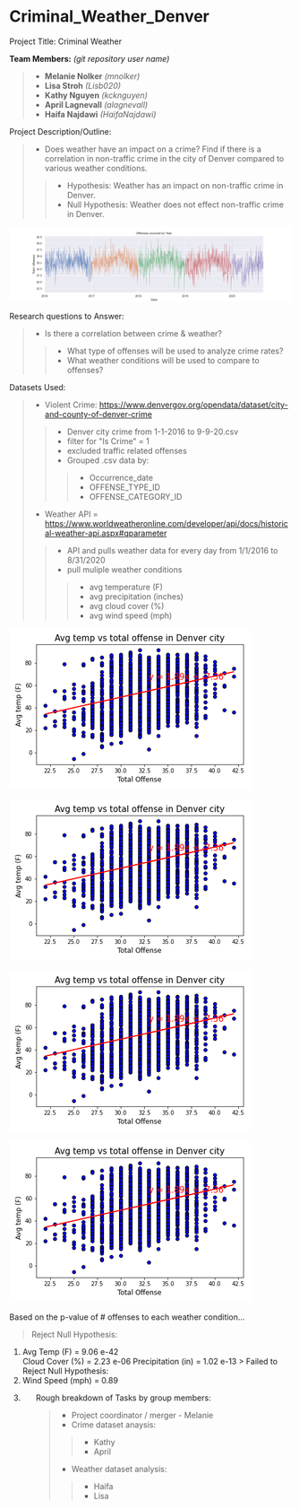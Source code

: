 # Criminal_Weather_Denver

Project Title: Criminal Weather

**Team Members:** *(git repository user name)*
>- **Melanie Nolker** *(mnolker)*
>- **Lisa Stroh** *(Lisb020)*
>- **Kathy Nguyen** *(kcknguyen)*
>- **April Lagnevall** *(alagnevall)*
>- **Haifa Najdawi** *(HaifaNajdawi)*

Project Description/Outline: 
>- Does weather have an impact on a crime? Find if there is a correlation in non-traffic crime in the city of Denver compared to various weather conditions.
>>- Hypothesis: Weather has an impact on non-traffic crime in Denver.
>>- Null Hypothesis: Weather does not effect non-traffic crime in Denver.

![line graph by year](/graphs/line_year_by_color.png)

Research questions to Answer:
>- Is there a correlation between crime & weather?  
>>- What type of offenses will be used to analyze crime rates?
>>- What weather conditions will be used to compare to offenses?

Datasets Used:
>- Violent Crime: https://www.denvergov.org/opendata/dataset/city-and-county-of-denver-crime
>>- Denver city crime from 1-1-2016 to 9-9-20.csv
>>- filter for "Is Crime" = 1
>>- excluded traffic related offenses
>>- Grouped .csv data by: 
>>>- Occurrence_date
>>>- OFFENSE_TYPE_ID
>>>- OFFENSE_CATEGORY_ID
>- Weather API = https://www.worldweatheronline.com/developer/api/docs/historical-weather-api.aspx#qparameter
>>- API and pulls weather data for every day from 1/1/2016 to 8/31/2020
>>- pull muliple weather conditions
>>>- avg temperature (F)
>>>- avg precipitation (inches)
>>>- avg cloud cover (%)
>>>- avg wind speed (mph)

![Scatter_offense_vs_temp](/graphs/Scatter_offense_vs_temp.png)

![Scatter_offense_vs_temp](/graphs/Scatter_offense_vs_temp.png)

![Scatter_offense_vs_temp](/graphs/Scatter_offense_vs_temp.png)

![Scatter_offense_vs_temp](/graphs/Scatter_offense_vs_temp.png)

Based on the p-value of # offenses to each weather condition…
> Reject Null Hypothesis:
<ol>
<li>Avg Temp (F) = 9.06 e-42</li>
</li>Cloud Cover (%) = 2.23 e-06</li>
</li>Precipitation (in) = 1.02 e-13</li>
> Failed to Reject Null Hypothesis:
<li>Wind Speed (mph) = 0.89<li>
<ol>
  
Rough breakdown of Tasks by group members:
>-  Project coordinator / merger - Melanie 
>- Crime dataset anaysis:
>>- Kathy 
>>- April 
>- Weather dataset analysis:
>>- Haifa 
>>- Lisa 
